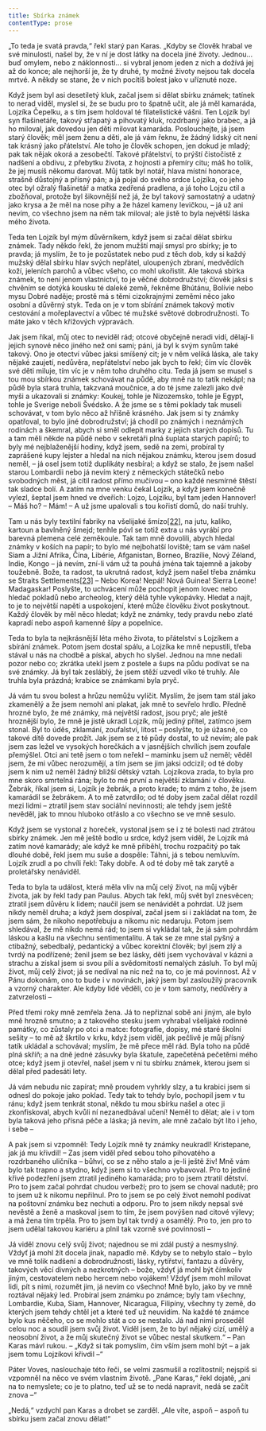 ```yaml
---
title: Sbírka známek
contentType: prose
---
```


<section>

„To teda je svatá pravda,“ řekl starý pan Karas. „Kdyby se člověk hrabal ve své minulosti, našel by, že v ní je dost látky na docela jiné životy. Jednou… buď omylem, nebo z náklonnosti… si vybral jenom jeden z nich a dožívá jej až do konce; ale nejhorší je, že ty druhé, ty možné životy nejsou tak docela mrtvé. A někdy se stane, že v nich pocítíš bolest jako v uříznuté noze.

Když jsem byl asi desetiletý kluk, začal jsem si dělat sbírku známek; tatínek to nerad viděl, myslel si, že se budu pro to špatně učit, ale já měl kamaráda, Lojzíka Čepelku, a s tím jsem holdoval té filatelistické vášni. Ten Lojzík byl syn flašinetáře, takový střapatý a pihovatý kluk, rozdrbaný jako brabec, a já ho miloval, jak dovedou jen děti milovat kamaráda. Poslouchejte, já jsem starý člověk; měl jsem ženu a děti, ale já vám řeknu, že žádný lidský cit není tak krásný jako přátelství. Ale toho je člověk schopen, jen dokud je mladý; pak tak nějak okorá a zesobečtí. Takové přátelství, to prýští čistočistě z nadšení a obdivu, z přebytku života, z hojnosti a přemíry citu; máš ho tolik, že jej musíš někomu darovat. Můj tatík byl notář, hlava místní honorace, strašně důstojný a přísný pán; a já pojal do svého srdce Lojzíka, co jeho otec byl ožralý flašinetář a matka zedřená pradlena, a já toho Lojzu ctil a zbožňoval, protože byl šikovnější než já, že byl takový samostatný a udatný jako krysa a že měl na nose pihy a že házel kameny levičkou, – já už ani nevím, co všechno jsem na něm tak miloval; ale jistě to byla největší láska mého života.

Teda ten Lojzík byl mým důvěrníkem, když jsem si začal dělat sbírku známek. Tady někdo řekl, že jenom mužští mají smysl pro sbírky; je to pravda; já myslím, že to je pozůstatek nebo pud z těch dob, kdy si každý mužský dělal sbírku hlav svých nepřátel, uloupených zbraní, medvědích koží, jeleních parohů a vůbec všeho, co mohl ukořistit. Ale taková sbírka známek, to není jenom vlastnictví, to je věčné dobrodružství; člověk jaksi s chvěním se dotýká kousku té daleké země, řekněme Bhútánu, Bolívie nebo mysu Dobré naděje; prostě má s těmi cizokrajnými zeměmi něco jako osobní a důvěrný styk. Teda on je v tom sbírání známek takový motiv cestování a mořeplavectví a vůbec té mužské světové dobrodružnosti. To máte jako v těch křížových výpravách.

Jak jsem říkal, můj otec to neviděl rád; otcové obyčejně neradi vidí, dělají-li jejich synové něco jiného než oni sami; páni, já byl k svým synům také takový. Ono je otectví vůbec jaksi smíšený cit; je v něm veliká láska, ale taky nějaké zaujetí, nedůvěra, nepřátelství nebo jak bych to řekl; čím víc člověk své děti miluje, tím víc je v něm toho druhého citu. Teda já jsem se musel s tou mou sbírkou známek schovávat na půdě, aby mně na to tatík nekápl; na půdě byla stará truhla, takzvaná moučnice, a do té jsme zalezli jako dvě myši a ukazovali si známky: Koukej, tohle je Nizozemsko, tohle je Egypt, tohle je Sverige neboli Švédsko. A že jsme se s těmi poklady tak museli schovávat, v tom bylo něco až hříšně krásného. Jak jsem si ty známky opatřoval, to bylo jiné dobrodružství; já chodil po známých i neznámých rodinách a škemral, abych si směl odlepit marky z jejich starých dopisů. Tu a tam měli někde na půdě nebo v sekretáři plná šuplata starých papírů; to byly mé nejblaženější hodiny, když jsem, sedě na zemi, probíral ty zaprášené kupy lejster a hledal na nich nějakou známku, kterou jsem dosud neměl, – já osel jsem totiž duplikáty nesbíral; a když se stalo, že jsem našel starou Lombardii nebo já nevím který z německých státečků nebo svobodných měst, já cítil radost přímo mučivou – ono každé nesmírné štěstí tak sladce bolí. A zatím na mne venku čekal Lojzík, a když jsem konečně vylezl, šeptal jsem hned ve dveřích: Lojzo, Lojzíku, byl tam jeden Hannover! – Máš ho? – Mám! – A už jsme upalovali s tou kořistí domů, do naší truhly.

Tam u nás byly textilní fabriky na všelijaké šmízo[\[22\]](./resources/undefined), na jutu, kaliko, kartoun a bavlněný šmejd; tenhle póvl se totiž extra u nás vyrábí pro barevná plemena celé zeměkoule. Tak tam mně dovolili, abych hledal známky v koších na papír; to bylo mé nejbohatší loviště; tam se vám našel Siam a Jižní Afrika, Čína, Libérie, Afganistan, Borneo, Brazílie, Nový Zéland, Indie, Kongo – já nevím, zní-li vám už ta pouhá jména tak tajemně a jakoby toužebně. Bože, ta radost, ta ukrutná radost, když jsem našel třeba známku se Straits Settlements[\[23\]](./resources/undefined) – Nebo Korea! Nepál! Nová Guinea! Sierra Leone! Madagaskar! Poslyšte, to uchvácení může pochopit jenom lovec nebo hledač pokladů nebo archeolog, který dělá tyhle vykopávky. Hledat a najít, to je to největší napětí a uspokojení, které může člověku život poskytnout. Každý člověk by měl něco hledat; když ne známky, tedy pravdu nebo zlaté kapradí nebo aspoň kamenné šípy a popelnice.

Teda to byla ta nejkrásnější léta mého života, to přátelství s Lojzíkem a sbírání známek. Potom jsem dostal spálu, a Lojzíka ke mně nepustili, třeba stával u nás na chodbě a pískal, abych ho slyšel. Jednou na mne nedali pozor nebo co; zkrátka utekl jsem z postele a šups na půdu podívat se na své známky. Já byl tak zesláblý, že jsem stěží uzvedl víko té truhly. Ale truhla byla prázdná; krabice se známkami byla pryč.

Já vám tu svou bolest a hrůzu nemůžu vylíčit. Myslím, že jsem tam stál jako zkamenělý a že jsem nemohl ani plakat, jak mně to sevřelo hrdlo. Předně hrozné bylo, že mé známky, má největší radost, jsou pryč; ale ještě hroznější bylo, že mně je jistě ukradl Lojzík, můj jediný přítel, zatímco jsem stonal. Byl to úděs, zklamání, zoufalství, lítost – poslyšte, to je úžasné, co takové dítě dovede prožít. Jak jsem se z té půdy dostal, to už nevím; ale pak jsem zas ležel ve vysokých horečkách a v jasnějších chvílích jsem zoufale přemýšlel. Otci ani tetě jsem o tom neřekl – maminku jsem už neměl; věděl jsem, že mi vůbec nerozumějí, a tím jsem se jim jaksi odcizil; od té doby jsem k nim už neměl žádný bližší dětský vztah. Lojzíkova zrada, to byla pro mne skoro smrtelná rána; bylo to mé první a největší zklamání v člověku. Žebrák, říkal jsem si, Lojzík je žebrák, a proto krade; to mám z toho, že jsem kamarádil se žebrákem. A to mě zatvrdilo; od té doby jsem začal dělat rozdíl mezi lidmi – ztratil jsem stav sociální nevinnosti; ale tehdy jsem ještě nevěděl, jak to mnou hluboko otřáslo a co všechno se ve mně sesulo.

Když jsem se vystonal z horeček, vystonal jsem se i z té bolesti nad ztrátou sbírky známek. Jen mě ještě bodlo u srdce, když jsem viděl, že Lojzík má zatím nové kamarády; ale když ke mně přiběhl, trochu rozpačitý po tak dlouhé době, řekl jsem mu suše a dospěle: Táhni, já s tebou nemluvím. Lojzík zrudl a po chvíli řekl: Taky dobře. A od té doby mě tak zarytě a proletářsky nenáviděl.

Teda to byla ta událost, která měla vliv na můj celý život, na můj výběr života, jak by řekl tady pan Paulus. Abych tak řekl, můj svět byl znesvěcen; ztratil jsem důvěru k lidem; naučil jsem se nenávidět a pohrdat. Už jsem nikdy neměl druha; a když jsem dospíval, začal jsem si i zakládat na tom, že jsem sám, že nikoho nepotřebuju a nikomu nic nedaruju. Potom jsem shledával, že mě nikdo nemá rád; to jsem si vykládal tak, že já sám pohrdám láskou a kašlu na všechnu sentimentalitu. A tak se ze mne stal pyšný a ctibažný, sebedbalý, pedantický a vůbec korektní člověk; byl jsem zlý a tvrdý na podřízené; ženil jsem se bez lásky, děti jsem vychovával v kázni a strachu a získal jsem si svou pílí a svědomitostí nemalých zásluh. To byl můj život, můj celý život; já se nedíval na nic než na to, co je má povinnost. Až v Pánu dokonám, ono to bude i v novinách, jaký jsem byl zasloužilý pracovník a vzorný charakter. Ale kdyby lidé věděli, co je v tom samoty, nedůvěry a zatvrzelosti –

Před třemi roky mně zemřela žena. Já to nepřiznal sobě ani jiným, ale bylo mně hrozně smutno; a z takového stesku jsem vyhrabal všelijaké rodinné památky, co zůstaly po otci a matce: fotografie, dopisy, mé staré školní sešity – to mě až škrtilo v krku, když jsem viděl, jak pečlivě je můj přísný tatík ukládal a schovával; myslím, že mě přece měl rád. Byla toho na půdě plná skříň; a na dně jedné zásuvky byla škatule, zapečetěná pečetěmi mého otce; když jsem ji otevřel, našel jsem v ní tu sbírku známek, kterou jsem si dělal před padesáti lety.

Já vám nebudu nic zapírat; mně proudem vyhrkly slzy, a tu krabici jsem si odnesl do pokoje jako poklad. Tedy tak to tehdy bylo, pochopil jsem v tu ránu; když jsem tenkrát stonal, někdo tu mou sbírku našel a otec ji zkonfiskoval, abych kvůli ní nezanedbával učení! Neměl to dělat; ale i v tom byla taková jeho přísná péče a láska; já nevím, ale mně začalo být líto i jeho, i sebe –

A pak jsem si vzpomněl: Tedy Lojzík mně ty známky neukradl! Kristepane, jak já mu křivdil! – Zas jsem viděl před sebou toho pihovatého a rozdrbaného uličníka – bůhví, co se z něho stalo a je-li ještě živ! Mně vám bylo tak trapno a stydno, když jsem si to všechno vybavoval. Pro to jediné křivé podezření jsem ztratil jediného kamaráda; pro to jsem ztratil dětství. Pro to jsem začal pohrdat chudou verbeží; pro to jsem se choval nadutě; pro to jsem už k nikomu nepřilnul. Pro to jsem se po celý život nemohl podívat na poštovní známku bez nechuti a odporu. Pro to jsem nikdy nepsal své nevěstě a ženě a maskoval jsem to tím, že jsem povýšen nad citové výlevy; a má žena tím trpěla. Pro to jsem byl tak tvrdý a osamělý. Pro to, jen pro to jsem udělal takovou kariéru a plnil tak vzorně své povinnosti –

Já viděl znovu celý svůj život; najednou se mi zdál pustý a nesmyslný. Vždyť já mohl žít docela jinak, napadlo mě. Kdyby se to nebylo stalo – bylo ve mně tolik nadšení a dobrodružnosti, lásky, rytířství, fantazu a důvěry, takových věcí divných a nezkrotných – bože, vždyť já mohl být čímkoliv jiným, cestovatelem nebo hercem nebo vojákem! Vždyť jsem mohl milovat lidi, pít s nimi, rozumět jim, já nevím co všechno! Mně bylo, jako by ve mně roztával nějaký led. Probíral jsem známku po známce; byly tam všechny, Lombardie, Kuba, Siam, Hannover, Nicaragua, Filipíny, všechny ty země, do kterých jsem tehdy chtěl jet a které teď už neuvidím. Na každé té známce bylo kus něčeho, co se mohlo stát a co se nestalo. Já nad nimi proseděl celou noc a soudil jsem svůj život. Viděl jsem, že to byl nějaký cizí, umělý a neosobní život, a že můj skutečný život se vůbec nestal skutkem.“ – Pan Karas mávl rukou. – „Když si tak pomyslím, čím vším jsem mohl být – a jak jsem tomu Lojzíkovi křivdil –“

Páter Voves, naslouchaje této řeči, se velmi zasmušil a rozlítostnil; nejspíš si vzpomněl na něco ve svém vlastním životě. „Pane Karas,“ řekl dojatě, „ani na to nemyslete; co je to platno, teď už se to nedá napravit, nedá se začít znova –“

„Nedá,“ vzdychl pan Karas a drobet se zarděl. „Ale víte, aspoň – aspoň tu sbírku jsem začal znovu dělat!“

</section>
